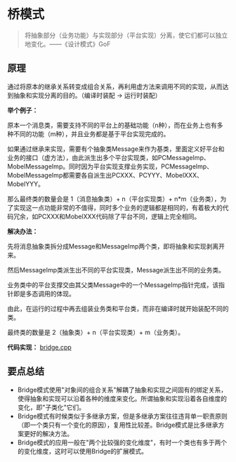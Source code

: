 # 桥模式

> 将抽象部分（业务功能）与实现部分（平台实现）分离，使它们都可以独立地变化。——《设计模式》GoF

## 原理

通过将原本的继承关系转变成组合关系，再利用虚方法来调用不同的实现，从而达到抽象和实现分离的目的。（编译时装配 -> 运行时装配）

**举个例子：**

原本一个消息类，需要支持不同的平台上的基础功能（n种），而在业务上也有多种不同的功能（m种），并且业务都是基于平台实现完成的。

如果通过继承来实现，需要有个抽象类Message来作为基类，里面定义好平台和业务的接口（虚方法），由此派生出多个平台实现类，如PCMessageImp、MobelMessageImp。同时因为平台实现支撑业务实现，PCMessageImp、MobelMessageImp都需要各自派生出PCXXX、PCYYY、MobelXXX、MobelYYY。

那么最终类的数量会是 1（消息抽象类）+ n（平台实现类）+ n*m（业务类），为了实现这一点功能非常的不值得，同时多个业务的逻辑都是相同的，有着极大的代码冗余，如PCXXX和MobelXXX代码除了平台不同，逻辑上完全相同。

**解决办法：**

先将消息抽象类拆分成Message和MessageImp两个类，即将抽象和实现剥离开来。

然后MessageImp类派生出不同的平台实现类，Message派生出不同的业务类。

业务类中的平台支撑交由其父类Message中的一个MessageImp指针完成，该指针即是多态调用的体现。

由此，在运行的过程中再去组装业务类和平台类，而非在编译时就开始装配不同的类。

最终类的数量是 2（抽象类）+ n（平台实现类）+ m（业务类）。

**代码实现：** [bridge.cpp](./bridge.cpp)

## 要点总结

* Bridge模式使用"对象间的组合关系"解耦了抽象和实现之间固有的绑定关系，使得抽象和实现可以沿着各种的维度来变化。所谓抽象和实现沿着各自维度的变化，即"子类化"它们。
* Bridge模式有时候类似于多继承方案，但是多继承方案往往违背单一职责原则（即一个类只有一个变化的原因），复用性比较差。Bridge模式是比多继承方案更好的解决方法。
* Bridge模式的应用一般在"两个比较强的变化维度"，有时一个类也有多于两个的变化维度，这时可以使用Bridge的扩展模式。